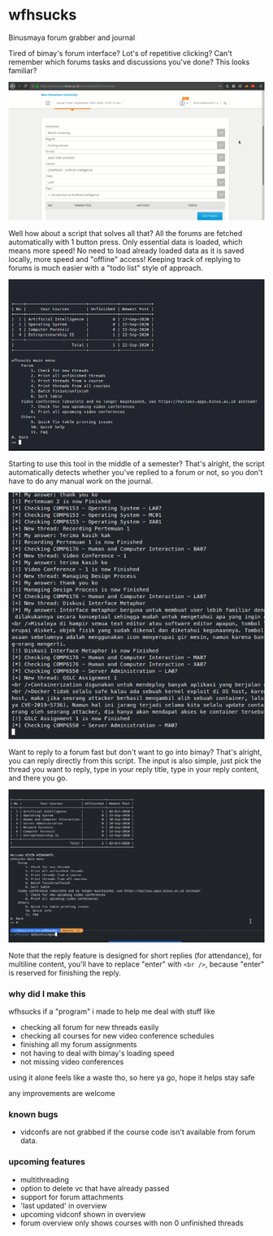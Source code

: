 # wfhsucks

Binusmaya forum grabber and journal

Tired of bimay's forum interface? 
Lot's of repetitive clicking?
Can't remember which forums tasks and discussions you've done?
This looks familiar?

![](demo/demobimay.gif)

Well how about a script that solves all that?
All the forums are fetched automatically with 1 button press.
Only essential data is loaded, which means more speed!
No need to load already loaded data as it is saved locally, more speed and "offline" access!
Keeping track of replying to forums is much easier with a "todo list" style of approach.

![](demo/demoscript.gif)

Starting to use this tool in the middle of a semester? That's alright, the script automatically detects whether you've replied to a forum or not, so you don't have to do any manual work on the journal.

![](demo/demoauto.gif)

Want to reply to a forum fast but don't want to go into bimay? That's alright, you can reply directly from this script. The input is also simple, just pick the thread you want to reply, type in your reply title, type in your reply content, and there you go.

![](demo/demoreply.gif)

Note that the reply feature is designed for short replies (for attendance), for multiline content, you'll have to replace "enter" with `<br />`, because "enter" is reserved for finishing the reply.

### why did I make this

wfhsucks if a "program" i made to help me deal with stuff like
- checking all forum for new threads easily
- checking all courses for new video conference schedules
- finishing all my forum assignments
- not having to deal with bimay's loading speed
- not missing video conferences

using it alone feels like a waste tho, so here ya go, hope it helps
stay safe

any improvements are welcome

### known bugs
- vidconfs are not grabbed if the course code isn't available from forum data.

### upcoming features
- multithreading
- option to delete vc that have already passed
- support for forum attachments
- 'last updated' in overview
- upcoming vidconf shown in overview
- forum overview only shows courses with non 0 unfinished threads
